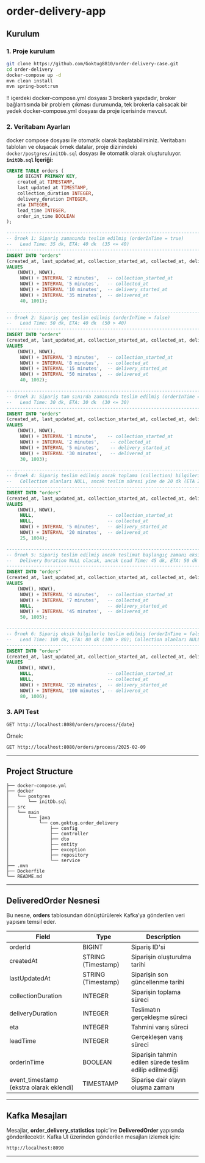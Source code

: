 # order-delivery-app

## **Kurulum**

### 1. **Proje kurulum**
```bash
git clone https://github.com/Goktug8810/order-delivery-case.git
cd order-delivery
docker-compose up -d
mvn clean install
mvn spring-boot:run
```

!! içerdeki docker-compose.yml dosyası 3 brokerlı yapıdadır, 
broker bağlantısında bir problem çıkması durumunda, tek brokerla calısacak bir yedek docker-compose.yml dosyası da proje içerisinde mevcut.

### 2. **Veritabanı Ayarları**
docker compose dosyası ile otomatik olarak başlatabilirsiniz. Veritabanı tabloları ve oluşacak örnek datalar, proje dizinindeki `docker/postgres/initDb.sql` dosyası ile otomatik olarak oluşturuluyor.
**`initDb.sql` İçeriği:**
```sql
CREATE TABLE orders (
    id BIGINT PRIMARY KEY,
    created_at TIMESTAMP,
    last_updated_at TIMESTAMP,
    collection_duration INTEGER,
    delivery_duration INTEGER,
    eta INTEGER,
    lead_time INTEGER,
    order_in_time BOOLEAN
);

--------------------------------------------------------------------------------
-- Örnek 1: Sipariş zamanında teslim edilmiş (orderInTime = true)
--   Lead Time: 35 dk, ETA: 40 dk  (35 <= 40)
--------------------------------------------------------------------------------
INSERT INTO "orders"
(created_at, last_updated_at, collection_started_at, collected_at, delivery_started_at, delivered_at, eta, customer_id)
VALUES
    (NOW(), NOW(),
     NOW() + INTERVAL '2 minutes',   -- collection_started_at
     NOW() + INTERVAL '5 minutes',   -- collected_at
     NOW() + INTERVAL '10 minutes',  -- delivery_started_at
     NOW() + INTERVAL '35 minutes',  -- delivered_at
     40, 1001);

--------------------------------------------------------------------------------
-- Örnek 2: Sipariş geç teslim edilmiş (orderInTime = false)
--   Lead Time: 50 dk, ETA: 40 dk  (50 > 40)
--------------------------------------------------------------------------------
INSERT INTO "orders"
(created_at, last_updated_at, collection_started_at, collected_at, delivery_started_at, delivered_at, eta, customer_id)
VALUES
    (NOW(), NOW(),
     NOW() + INTERVAL '3 minutes',   -- collection_started_at
     NOW() + INTERVAL '8 minutes',   -- collected_at
     NOW() + INTERVAL '15 minutes',  -- delivery_started_at
     NOW() + INTERVAL '50 minutes',  -- delivered_at
     40, 1002);

--------------------------------------------------------------------------------
-- Örnek 3: Sipariş tam sınırda zamanında teslim edilmiş (orderInTime = true)
--   Lead Time: 30 dk, ETA: 30 dk  (30 <= 30)
--------------------------------------------------------------------------------
INSERT INTO "orders"
(created_at, last_updated_at, collection_started_at, collected_at, delivery_started_at, delivered_at, eta, customer_id)
VALUES
    (NOW(), NOW(),
     NOW() + INTERVAL '1 minute',    -- collection_started_at
     NOW() + INTERVAL '2 minutes',    -- collected_at
     NOW() + INTERVAL '5 minutes',    -- delivery_started_at
     NOW() + INTERVAL '30 minutes',   -- delivered_at
     30, 1003);

--------------------------------------------------------------------------------
-- Örnek 4: Sipariş teslim edilmiş ancak toplama (collection) bilgileri eksik (orderInTime = true)
--   Collection alanları NULL, ancak teslim süresi yine de 20 dk (ETA 25 dk)
--------------------------------------------------------------------------------
INSERT INTO "orders"
(created_at, last_updated_at, collection_started_at, collected_at, delivery_started_at, delivered_at, eta, customer_id)
VALUES
    (NOW(), NOW(),
     NULL,                           -- collection_started_at
     NULL,                           -- collected_at
     NOW() + INTERVAL '5 minutes',   -- delivery_started_at
     NOW() + INTERVAL '20 minutes',  -- delivered_at
     25, 1004);

--------------------------------------------------------------------------------
-- Örnek 5: Sipariş teslim edilmiş ancak teslimat başlangıç zamanı eksik (orderInTime = true)
--   Delivery Duration NULL olacak, ancak Lead Time: 45 dk, ETA: 50 dk
--------------------------------------------------------------------------------
INSERT INTO "orders"
(created_at, last_updated_at, collection_started_at, collected_at, delivery_started_at, delivered_at, eta, customer_id)
VALUES
    (NOW(), NOW(),
     NOW() + INTERVAL '4 minutes',   -- collection_started_at
     NOW() + INTERVAL '7 minutes',   -- collected_at
     NULL,                           -- delivery_started_at
     NOW() + INTERVAL '45 minutes',  -- delivered_at
     50, 1005);

--------------------------------------------------------------------------------
-- Örnek 6: Sipariş eksik bilgilerle teslim edilmiş (orderInTime = false)
--   Lead Time: 100 dk, ETA: 80 dk (100 > 80); Collection alanları NULL
--------------------------------------------------------------------------------
INSERT INTO "orders"
(created_at, last_updated_at, collection_started_at, collected_at, delivery_started_at, delivered_at, eta, customer_id)
VALUES
    (NOW(), NOW(),
     NULL,                           -- collection_started_at
     NULL,                           -- collected_at
     NOW() + INTERVAL '20 minutes',  -- delivery_started_at
     NOW() + INTERVAL '100 minutes', -- delivered_at
     80, 1006);


```


### 3. **API Test**
```
GET http://localhost:8080/orders/process/{date}
```
Örnek:
```
GET http://localhost:8080/orders/process/2025-02-09 
```

---

## **Project Structure**
```
├── docker-compose.yml
├── docker
│   └── postgres
│       └── initDb.sql
├── src
│   └── main
│       └── java
│           └── com.goktug.order_delivery
│               ├── config
│               ├── controller
│               ├── dto
│               ├── entity
│               ├── exception
│               ├── repository
│               └── service
├── .mvn
├── Dockerfile
└── README.md
```

---

## **DeliveredOrder Nesnesi**
Bu nesne, **orders** tablosundan dönüştürülerek Kafka’ya gönderilen veri yapısını temsil eder.

| **Field**                               | **Type**          | **Description**                                         |
|-----------------------------------------|-------------------|---------------------------------------------------------|
| orderId                                 | BIGINT            | Sipariş ID'si                                           |
| createdAt                               | STRING (Timestamp)| Siparişin oluşturulma tarihi                            |
| lastUpdatedAt                           | STRING (Timestamp)| Siparişin son güncellenme tarihi                        |
| collectionDuration                      | INTEGER           | Siparişin toplama süreci                                |
| deliveryDuration                        | INTEGER           | Teslimatın gerçekleşme süreci                           |
| eta                                     | INTEGER           | Tahmini varış süreci                                    |
| leadTime                                | INTEGER           | Gerçekleşen varış süreci                                |
| orderInTime                             | BOOLEAN           | Siparişin tahmin edilen sürede teslim edilip edilmediği |
| event_timestamp (ekstra olarak eklendi) | TIMESTAMP         | Siparişe dair olayın oluşma zamanı                      |

---

## **Kafka Mesajları**
Mesajlar, **order_delivery_statistics** topic’ine **DeliveredOrder** yapısında gönderilecektir. Kafka UI üzerinden gönderilen mesajları izlemek için:
```
http://localhost:8090
```
---
